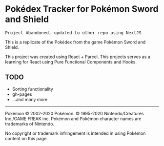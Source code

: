 # Pokédex Tracker for Pokémon Sword and Shield

<pre>
Project Abandoned, updated to other repo using NextJS
</pre>

This is a replicate of the Pokédex from the game Pokémon Sword and Shield.

This project was created using React + Parcel. This projects serves as a learning for React using Pure Functional Components and Hooks.

## TODO

- Sorting functionality
- gh-pages
- ...and many more.

---

Pokémon © 2002-2020 Pokémon. © 1995-2020 Nintendo/Creatures Inc./GAME FREAK inc. Pokémon and Pokémon character names are trademarks of Nintendo.

No copyright or trademark infringement is intended in using Pokémon content on this page.
